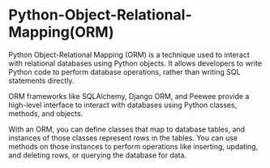 # Python-Object-Relational-Mapping(ORM)
Python Object-Relational Mapping (ORM) is a technique used to interact with relational databases using Python objects. It allows developers to write Python code to perform database operations, rather than writing SQL statements directly.

ORM frameworks like SQLAlchemy, Django ORM, and Peewee provide a high-level interface to interact with databases using Python classes, methods, and objects.

With an ORM, you can define classes that map to database tables, and instances of those classes represent rows in the tables. You can use methods on those instances to perform operations like inserting, updating, and deleting rows, or querying the database for data.